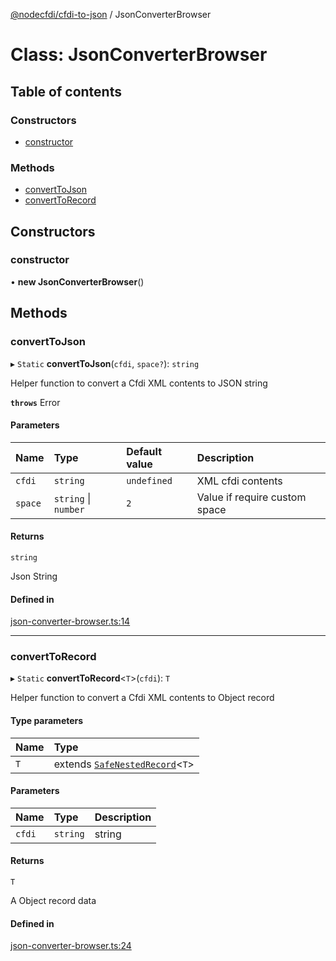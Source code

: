 [@nodecfdi/cfdi-to-json](../README.md) / JsonConverterBrowser

# Class: JsonConverterBrowser

## Table of contents

### Constructors

- [constructor](JsonConverterBrowser.md#constructor)

### Methods

- [convertToJson](JsonConverterBrowser.md#converttojson)
- [convertToRecord](JsonConverterBrowser.md#converttorecord)

## Constructors

### constructor

• **new JsonConverterBrowser**()

## Methods

### convertToJson

▸ `Static` **convertToJson**(`cfdi`, `space?`): `string`

Helper function to convert a Cfdi XML contents to JSON string

**`throws`** Error

#### Parameters

| Name | Type | Default value | Description |
| :------ | :------ | :------ | :------ |
| `cfdi` | `string` | `undefined` | XML cfdi contents |
| `space` | `string` \| `number` | `2` | Value if require custom space |

#### Returns

`string`

Json String

#### Defined in

[json-converter-browser.ts:14](https://github.com/nodecfdi/cfdi-to-json/blob/28507e4/src/json-converter-browser.ts#L14)

___

### convertToRecord

▸ `Static` **convertToRecord**<`T`\>(`cfdi`): `T`

Helper function to convert a Cfdi XML contents to Object record

#### Type parameters

| Name | Type |
| :------ | :------ |
| `T` | extends [`SafeNestedRecord`](../interfaces/SafeNestedRecord.md)<`T`\> |

#### Parameters

| Name | Type | Description |
| :------ | :------ | :------ |
| `cfdi` | `string` | string |

#### Returns

`T`

A Object record data

#### Defined in

[json-converter-browser.ts:24](https://github.com/nodecfdi/cfdi-to-json/blob/28507e4/src/json-converter-browser.ts#L24)
